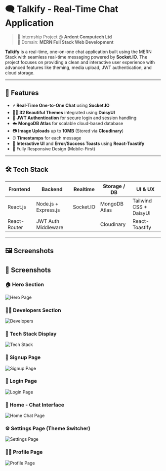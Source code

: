 # 🗨️ Talkify - Real-Time Chat Application

> 🚀 Internship Project @ **Ardent Computech Ltd**  
> 📌 Domain: **MERN Full Stack Web Development**

**Talkify** is a real-time, one-on-one chat application built using the MERN Stack with seamless real-time messaging powered by **Socket.IO**. The project focuses on providing a clean and interactive user experience with advanced features like theming, media upload, JWT authentication, and cloud storage.

---

## 🌟 Features

- ⚡ **Real-Time One-to-One Chat** using **Socket.IO**
- 🧑‍🎨 **32 Beautiful Themes** integrated using **DaisyUI**
- 🔐 **JWT Authentication** for secure login and session handling
- ☁️ **MongoDB Atlas** for scalable cloud-based database
- 📷 **Image Uploads** up to **10MB** (Stored via **Cloudinary**)
- ⏰ **Timestamps** for each message
- 🌈 **Interactive UI** and **Error/Success Toasts** using **React-Toastify**
- 📱 Fully Responsive Design (Mobile-First)

---

## 🛠️ Tech Stack

| Frontend          | Backend              | Realtime        | Storage / DB     | UI & UX             |
|-------------------|----------------------|------------------|------------------|---------------------|
| React.js          | Node.js + Express.js | Socket.IO        | MongoDB Atlas    | Tailwind CSS + DaisyUI |
| React-Router      | JWT Auth Middleware  |                  | Cloudinary       | React-Toastify        |

---

## 🖼️ Screenshots
## 📸 Screenshots

### 🏠 Hero Section
![Hero Page](./public/Hero.png)

### 👨‍💻 Developers Section
![Developers](./public/Developers.png)

### 🧱 Tech Stack Display
![Tech Stack](./public/Techtack.png)

### 📝 Signup Page
![Signup Page](./public/signup.png)

### 🔐 Login Page
![Login Page](./public/login.png)

### 💬 Home - Chat Interface
![Home Chat Page](./public/home.png)

### ⚙️ Settings Page (Theme Switcher)
![Settings Page](./public/settings.png)

### 🙍‍♂️ Profile Page
![Profile Page](./public/profile.png)

